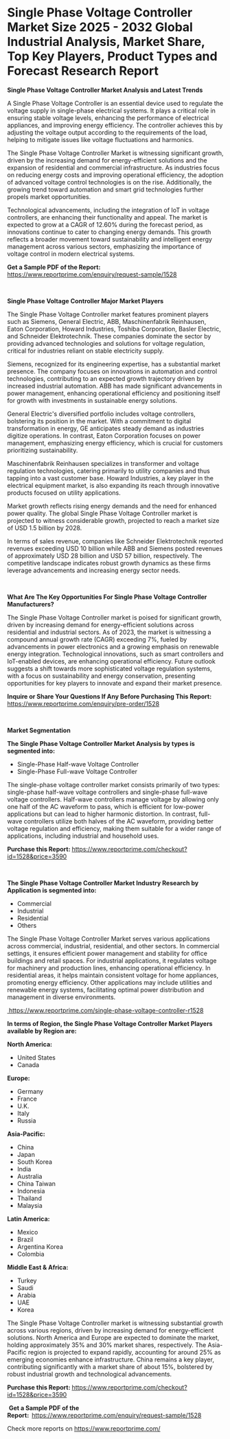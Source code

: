 <p><h1>Single Phase Voltage Controller Market Size 2025 - 2032 Global Industrial Analysis, Market Share, Top Key Players, Product Types and Forecast Research Report</h1></p><p><strong>Single Phase Voltage Controller Market Analysis and Latest Trends</strong></p>
<p><p>A Single Phase Voltage Controller is an essential device used to regulate the voltage supply in single-phase electrical systems. It plays a critical role in ensuring stable voltage levels, enhancing the performance of electrical appliances, and improving energy efficiency. The controller achieves this by adjusting the voltage output according to the requirements of the load, helping to mitigate issues like voltage fluctuations and harmonics.</p><p>The Single Phase Voltage Controller Market is witnessing significant growth, driven by the increasing demand for energy-efficient solutions and the expansion of residential and commercial infrastructure. As industries focus on reducing energy costs and improving operational efficiency, the adoption of advanced voltage control technologies is on the rise. Additionally, the growing trend toward automation and smart grid technologies further propels market opportunities.</p><p>Technological advancements, including the integration of IoT in voltage controllers, are enhancing their functionality and appeal. The market is expected to grow at a CAGR of 12.60% during the forecast period, as innovations continue to cater to changing energy demands. This growth reflects a broader movement toward sustainability and intelligent energy management across various sectors, emphasizing the importance of voltage control in modern electrical systems.</p></p>
<p><strong>Get a Sample PDF of the Report:&nbsp;</strong> <a href="https://www.reportprime.com/enquiry/request-sample/1528?utm_campaign=3211&utm_medium=2&utm_source=Github&utm_content=ia&utm_term=18032025&utm_id=single-phase-voltage-controller">https://www.reportprime.com/enquiry/request-sample/1528</a></p>
<p>&nbsp;</p>
<p><strong>Single Phase Voltage Controller Major Market Players</strong></p>
<p><p>The Single Phase Voltage Controller market features prominent players such as Siemens, General Electric, ABB, Maschinenfabrik Reinhausen, Eaton Corporation, Howard Industries, Toshiba Corporation, Basler Electric, and Schneider Elektrotechnik. These companies dominate the sector by providing advanced technologies and solutions for voltage regulation, critical for industries reliant on stable electricity supply.</p><p>Siemens, recognized for its engineering expertise, has a substantial market presence. The company focuses on innovations in automation and control technologies, contributing to an expected growth trajectory driven by increased industrial automation. ABB has made significant advancements in power management, enhancing operational efficiency and positioning itself for growth with investments in sustainable energy solutions.</p><p>General Electric's diversified portfolio includes voltage controllers, bolstering its position in the market. With a commitment to digital transformation in energy, GE anticipates steady demand as industries digitize operations. In contrast, Eaton Corporation focuses on power management, emphasizing energy efficiency, which is crucial for customers prioritizing sustainability.</p><p>Maschinenfabrik Reinhausen specializes in transformer and voltage regulation technologies, catering primarily to utility companies and thus tapping into a vast customer base. Howard Industries, a key player in the electrical equipment market, is also expanding its reach through innovative products focused on utility applications.</p><p>Market growth reflects rising energy demands and the need for enhanced power quality. The global Single Phase Voltage Controller market is projected to witness considerable growth, projected to reach a market size of USD 1.5 billion by 2028.</p><p>In terms of sales revenue, companies like Schneider Elektrotechnik reported revenues exceeding USD 10 billion while ABB and Siemens posted revenues of approximately USD 28 billion and USD 57 billion, respectively. The competitive landscape indicates robust growth dynamics as these firms leverage advancements and increasing energy sector needs.</p></p>
<p>&nbsp;</p>
<p><strong>What Are The Key Opportunities For Single Phase Voltage Controller Manufacturers?</strong></p>
<p><p>The Single Phase Voltage Controller market is poised for significant growth, driven by increasing demand for energy-efficient solutions across residential and industrial sectors. As of 2023, the market is witnessing a compound annual growth rate (CAGR) exceeding 7%, fueled by advancements in power electronics and a growing emphasis on renewable energy integration. Technological innovations, such as smart controllers and IoT-enabled devices, are enhancing operational efficiency. Future outlook suggests a shift towards more sophisticated voltage regulation systems, with a focus on sustainability and energy conservation, presenting opportunities for key players to innovate and expand their market presence.</p></p>
<p><strong>Inquire or Share Your Questions If Any Before Purchasing This Report:</strong> <a href="https://www.reportprime.com/enquiry/pre-order/1528?utm_campaign=3211&utm_medium=2&utm_source=Github&utm_content=ia&utm_term=18032025&utm_id=single-phase-voltage-controller">https://www.reportprime.com/enquiry/pre-order/1528</a></p>
<p>&nbsp;</p>
<p><strong>Market Segmentation</strong></p>
<p><strong>The Single Phase Voltage Controller Market Analysis by types is segmented into:</strong></p>
<p><ul><li>Single-Phase Half-wave Voltage Controller</li><li>Single-Phase Full-wave Voltage Controller</li></ul></p>
<p><p>The single-phase voltage controller market consists primarily of two types: single-phase half-wave voltage controllers and single-phase full-wave voltage controllers. Half-wave controllers manage voltage by allowing only one half of the AC waveform to pass, which is efficient for low-power applications but can lead to higher harmonic distortion. In contrast, full-wave controllers utilize both halves of the AC waveform, providing better voltage regulation and efficiency, making them suitable for a wider range of applications, including industrial and household uses.</p></p>
<p><strong>Purchase this Report:&nbsp;</strong><a href="https://www.reportprime.com/checkout?id=1528&price=3590&utm_campaign=3211&utm_medium=2&utm_source=Github&utm_content=ia&utm_term=18032025&utm_id=single-phase-voltage-controller">https://www.reportprime.com/checkout?id=1528&price=3590</a></p>
<p>&nbsp;</p>
<p><strong>The Single Phase Voltage Controller Market Industry Research by Application is segmented into:</strong></p>
<p><ul><li>Commercial</li><li>Industrial</li><li>Residential</li><li>Others</li></ul></p>
<p><p>The Single Phase Voltage Controller Market serves various applications across commercial, industrial, residential, and other sectors. In commercial settings, it ensures efficient power management and stability for office buildings and retail spaces. For industrial applications, it regulates voltage for machinery and production lines, enhancing operational efficiency. In residential areas, it helps maintain consistent voltage for home appliances, promoting energy efficiency. Other applications may include utilities and renewable energy systems, facilitating optimal power distribution and management in diverse environments.</p></p>
<p><a href="https://www.reportprime.com/single-phase-voltage-controller-r1528?utm_campaign=3211&utm_medium=2&utm_source=Github&utm_content=ia&utm_term=18032025&utm_id=single-phase-voltage-controller">&nbsp;https://www.reportprime.com/single-phase-voltage-controller-r1528</a></p>
<p><strong>In terms of Region, the Single Phase Voltage Controller Market Players available by Region are:</strong></p>
<p>
    <p> <strong> North America: </strong>
        <ul>
            <li>United States</li>
            <li>Canada</li>
        </ul>
        </p> 
    <p> <strong> Europe: </strong>
        <ul>
            <li>Germany</li>
            <li>France</li>
            <li>U.K.</li>
            <li>Italy</li>
            <li>Russia</li>
        </ul>
        </p> 
    <p> <strong> Asia-Pacific: </strong>
        <ul>
            <li>China</li>
            <li>Japan</li>
            <li>South Korea</li>
            <li>India</li>
            <li>Australia</li>
            <li>China Taiwan</li>
            <li>Indonesia</li>
            <li>Thailand</li>
            <li>Malaysia</li>
        </ul>
        </p> 
    <p> <strong> Latin America: </strong>
        <ul>
            <li>Mexico</li>
            <li>Brazil</li>
            <li>Argentina Korea</li>
            <li>Colombia</li>
        </ul>
        </p> 
    <p> <strong> Middle East & Africa: </strong>
        <ul>
            <li>Turkey</li>
            <li>Saudi</li>
            <li>Arabia</li>
            <li>UAE</li>
            <li>Korea</li>
        </ul>
    </p>
    </p>
<p><p>The Single Phase Voltage Controller market is witnessing substantial growth across various regions, driven by increasing demand for energy-efficient solutions. North America and Europe are expected to dominate the market, holding approximately 35% and 30% market shares, respectively. The Asia-Pacific region is projected to expand rapidly, accounting for around 25% as emerging economies enhance infrastructure. China remains a key player, contributing significantly with a market share of about 15%, bolstered by robust industrial growth and technological advancements.</p></p>
<p><strong>Purchase this Report: </strong><a href="https://www.reportprime.com/checkout?id=1528&price=3590&utm_campaign=3211&utm_medium=2&utm_source=Github&utm_content=ia&utm_term=18032025&utm_id=single-phase-voltage-controller">https://www.reportprime.com/checkout?id=1528&price=3590</a></p>
<p>&nbsp;<strong>Get a Sample PDF of the Report:&nbsp;&nbsp;</strong><a href="https://www.reportprime.com/enquiry/request-sample/1528?utm_campaign=3211&utm_medium=2&utm_source=Github&utm_content=ia&utm_term=18032025&utm_id=single-phase-voltage-controller">https://www.reportprime.com/enquiry/request-sample/1528</a></p>
<p><strong></strong></p>
<p>Check more reports on <a href="https://www.reportprime.com/?utm_campaign=3211&utm_medium=2&utm_source=Github&utm_content=ia&utm_term=18032025&utm_id=single-phase-voltage-controller">https://www.reportprime.com/</a></p>